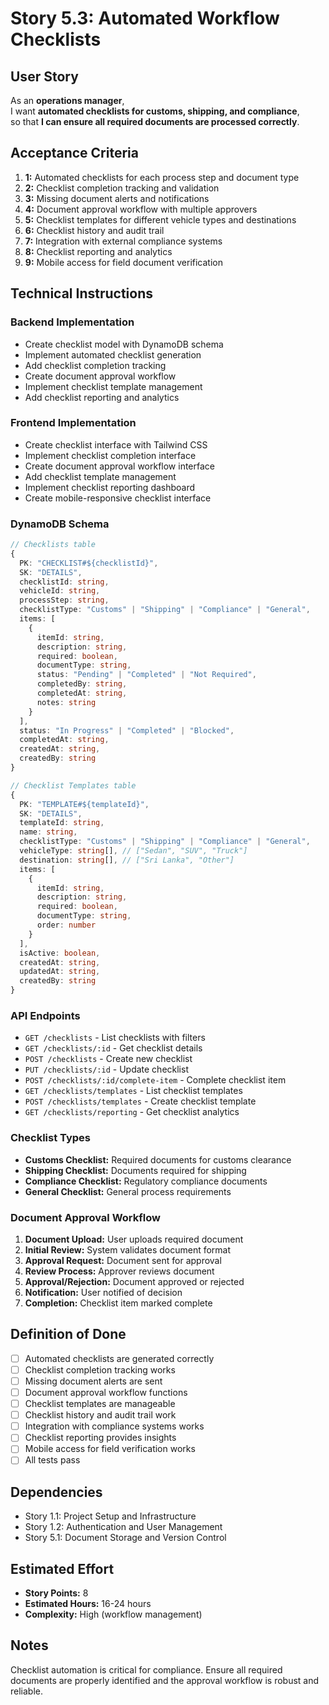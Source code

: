 # Story 5.3: Automated Workflow Checklists

## User Story

As an **operations manager**,  
I want **automated checklists for customs, shipping, and compliance**,  
so that **I can ensure all required documents are processed correctly**.

## Acceptance Criteria

1. **1:** Automated checklists for each process step and document type
2. **2:** Checklist completion tracking and validation
3. **3:** Missing document alerts and notifications
4. **4:** Document approval workflow with multiple approvers
5. **5:** Checklist templates for different vehicle types and destinations
6. **6:** Checklist history and audit trail
7. **7:** Integration with external compliance systems
8. **8:** Checklist reporting and analytics
9. **9:** Mobile access for field document verification

## Technical Instructions

### Backend Implementation

- Create checklist model with DynamoDB schema
- Implement automated checklist generation
- Add checklist completion tracking
- Create document approval workflow
- Implement checklist template management
- Add checklist reporting and analytics

### Frontend Implementation

- Create checklist interface with Tailwind CSS
- Implement checklist completion interface
- Create document approval workflow interface
- Add checklist template management
- Implement checklist reporting dashboard
- Create mobile-responsive checklist interface

### DynamoDB Schema

```typescript
// Checklists table
{
  PK: "CHECKLIST#${checklistId}",
  SK: "DETAILS",
  checklistId: string,
  vehicleId: string,
  processStep: string,
  checklistType: "Customs" | "Shipping" | "Compliance" | "General",
  items: [
    {
      itemId: string,
      description: string,
      required: boolean,
      documentType: string,
      status: "Pending" | "Completed" | "Not Required",
      completedBy: string,
      completedAt: string,
      notes: string
    }
  ],
  status: "In Progress" | "Completed" | "Blocked",
  completedAt: string,
  createdAt: string,
  createdBy: string
}

// Checklist Templates table
{
  PK: "TEMPLATE#${templateId}",
  SK: "DETAILS",
  templateId: string,
  name: string,
  checklistType: "Customs" | "Shipping" | "Compliance" | "General",
  vehicleType: string[], // ["Sedan", "SUV", "Truck"]
  destination: string[], // ["Sri Lanka", "Other"]
  items: [
    {
      itemId: string,
      description: string,
      required: boolean,
      documentType: string,
      order: number
    }
  ],
  isActive: boolean,
  createdAt: string,
  updatedAt: string,
  createdBy: string
}
```

### API Endpoints

- `GET /checklists` - List checklists with filters
- `GET /checklists/:id` - Get checklist details
- `POST /checklists` - Create new checklist
- `PUT /checklists/:id` - Update checklist
- `POST /checklists/:id/complete-item` - Complete checklist item
- `GET /checklists/templates` - List checklist templates
- `POST /checklists/templates` - Create checklist template
- `GET /checklists/reporting` - Get checklist analytics

### Checklist Types

- **Customs Checklist:** Required documents for customs clearance
- **Shipping Checklist:** Documents required for shipping
- **Compliance Checklist:** Regulatory compliance documents
- **General Checklist:** General process requirements

### Document Approval Workflow

1. **Document Upload:** User uploads required document
2. **Initial Review:** System validates document format
3. **Approval Request:** Document sent for approval
4. **Review Process:** Approver reviews document
5. **Approval/Rejection:** Document approved or rejected
6. **Notification:** User notified of decision
7. **Completion:** Checklist item marked complete

## Definition of Done

- [ ] Automated checklists are generated correctly
- [ ] Checklist completion tracking works
- [ ] Missing document alerts are sent
- [ ] Document approval workflow functions
- [ ] Checklist templates are manageable
- [ ] Checklist history and audit trail work
- [ ] Integration with compliance systems works
- [ ] Checklist reporting provides insights
- [ ] Mobile access for field verification works
- [ ] All tests pass

## Dependencies

- Story 1.1: Project Setup and Infrastructure
- Story 1.2: Authentication and User Management
- Story 5.1: Document Storage and Version Control

## Estimated Effort

- **Story Points:** 8
- **Estimated Hours:** 16-24 hours
- **Complexity:** High (workflow management)

## Notes

Checklist automation is critical for compliance. Ensure all required documents are properly identified and the approval workflow is robust and reliable.
